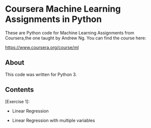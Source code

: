 # Coursera Machine Learning Assignments in Python

These are Python code for Machine Learning Assignments from Coursera,the one taught by Andrew Ng. You can find the course here: 

https://www.coursera.org/course/ml 

## About

This code was written for Python 3.

## Contents

[Exercise 1]: 



- Linear Regression

- Linear Regression with multiple variables

  
